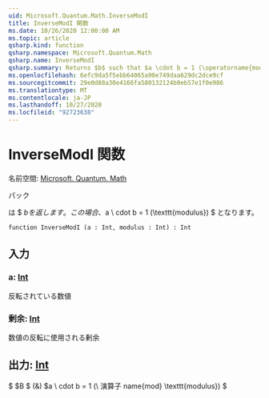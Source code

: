 ```yaml
---
uid: Microsoft.Quantum.Math.InverseModI
title: InverseModI 関数
ms.date: 10/26/2020 12:00:00 AM
ms.topic: article
qsharp.kind: function
qsharp.namespace: Microsoft.Quantum.Math
qsharp.name: InverseModI
qsharp.summary: Returns $b$ such that $a \cdot b = 1 (\operatorname{mod} \texttt{modulus})$.
ms.openlocfilehash: 6efc9da5f5ebb64065a90e749daa629dc2dce9cf
ms.sourcegitcommit: 29e0d88a30e4166fa580132124b0eb57e1f0e986
ms.translationtype: MT
ms.contentlocale: ja-JP
ms.lasthandoff: 10/27/2020
ms.locfileid: "92723638"
---
```

# <a name="inversemodi-function"></a>InverseModI 関数

名前空間: [Microsoft. Quantum. Math](xref:Microsoft.Quantum.Math)

パック [](https://nuget.org/packages/)


は $ $b を返します。この場合、$a \ cdot b = 1 (\texttt{modulus}) $ となります。

```qsharp
function InverseModI (a : Int, modulus : Int) : Int
```


## <a name="input"></a>入力

### <a name="a--int"></a>a: [Int](xref:microsoft.quantum.lang-ref.int)

反転されている数値


### <a name="modulus--int"></a>剰余: [Int](xref:microsoft.quantum.lang-ref.int)

数値の反転に使用される剰余



## <a name="output--int"></a>出力: [Int](xref:microsoft.quantum.lang-ref.int)

$ $B $ (&) $a \ cdot b = 1 (\ 演算子 name{mod} \texttt{modulus}) $